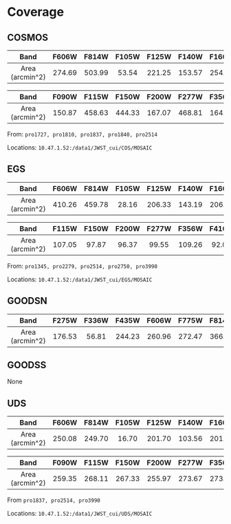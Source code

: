 # Coverage

## COSMOS

|      Band       | F606W  | F814W  | F105W | F125W  | F140W  | F160W  |
|:---------------:|:------:|:------:|:-----:|:------:|:------:|:------:|
| Area (arcmin^2) | 274.69 | 503.99 | 53.54 | 221.25 | 153.57 | 254.68 |

|      Band       | F090W  | F115W  | F150W  | F200W  | F277W  | F356W  | F444W  | F770W  | F1800W |
|:---------------:|:------:|:------:|:------:|:------:|:------:|:------:|:------:|:------:|:------:|
| Area (arcmin^2) | 150.87 | 458.63 | 444.33 | 167.07 | 468.81 | 164.96 | 445.22 | 259.29 | 110.85 |

From: `pro1727, pro1810, pro1837, pro1840, pro2514`

Locations: `10.47.1.52:/data1/JWST_cui/COS/MOSAIC`

## EGS

|      Band       | F606W  | F814W  | F105W | F125W  | F140W  | F160W  |
|:---------------:|:------:|:------:|:-----:|:------:|:------:|:------:|
| Area (arcmin^2) | 410.26 | 459.78 | 28.16 | 206.33 | 143.19 | 206.40 |

|      Band       | F115W  | F150W | F200W | F277W | F356W  | F410M | F444W | F770W | F1800W |
|:---------------:|:------:|:-----:|:-----:|:-----:|:------:|:-----:|:-----:|:-----:|:------:|
| Area (arcmin^2) | 107.05 | 97.87 | 96.37 | 99.55 | 109.26 | 92.07 | 99.90 | 19.58 |  7.77  |

From: `pro1345, pro2279, pro2514, pro2750, pro3990`

Locations: `10.47.1.52:/data1/JWST_cui/EGS/MOSAIC`

## GOODSN

|      Band       | F275W  | F336W | F435W  | F606W  | F775W  | F814W  | F850LP |
|:---------------:|:------:|:-----:|:------:|:------:|:------:|:------:|:------:|
| Area (arcmin^2) | 176.53 | 56.81 | 244.23 | 260.96 | 272.47 | 366.21 | 266.06 |

## GOODSS
None

## UDS

|      Band       | F606W  | F814W  | F105W | F125W  | F140W  | F160W  |
|:---------------:|:------:|:------:|:-----:|:------:|:------:|:------:|
| Area (arcmin^2) | 250.08 | 249.70 | 16.70 | 201.70 | 103.56 | 201.70 |

|      Band       | F090W  | F115W  | F150W  | F200W  | F277W  | F356W  | F444W  | F770W  | F1800W |
|:---------------:|:------:|:------:|:------:|:------:|:------:|:------:|:------:|:------:|:------:|
| Area (arcmin^2) | 259.35 | 268.11 | 267.33 | 255.97 | 273.67 | 273.70 | 273.38 | 129.59 | 122.62 |

From `pro1837, pro2514, pro3990`

Locations: `10.47.1.52:/data1/JWST_cui/UDS/MOSAIC`